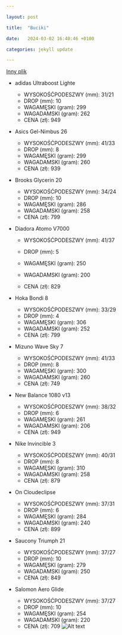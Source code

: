 ```yaml
---

layout: post

title:  "Buciki"

date:   2024-03-02 16:40:46 +0100

categories: jekyll update

---
```


[Inny plik](2024-03-02-welcome-to-jekyll.markdown)

- adidas Ultraboost Lighte
  - WYSOKOŚĆPODESZWY (mm): 31/21
  - DROP (mm): 10
  - WAGAMĘSKI (gram): 299
  - WAGADAMSKI (gram): 262
  - CENA (zł): 949
- Asics Gel-Nimbus 26
  - WYSOKOŚĆPODESZWY (mm): 41/33
  - DROP (mm): 8
  - WAGAMĘSKI (gram): 299
  - WAGADAMSKI (gram): 260
  - CENA (zł): 939
- Brooks Glycerin 20
  - WYSOKOŚĆPODESZWY (mm): 34/24
  - DROP (mm): 10
  - WAGAMĘSKI (gram): 286
  - WAGADAMSKI (gram): 258
  - CENA (zł): 799
- Diadora Atomo V7000
  - WYSOKOŚĆPODESZWY (mm): 41/37

  - DROP (mm): 5
  - WAGAMĘSKI (gram): 250
  - WAGADAMSKI (gram): 200
  - CENA (zł): 829
- Hoka Bondi 8

  - WYSOKOŚĆPODESZWY (mm): 33/29
  - DROP (mm): 4
  - WAGAMĘSKI (gram): 306
  - WAGADAMSKI (gram): 252
  - CENA (zł): 799
- Mizuno Wave Sky 7
  - WYSOKOŚĆPODESZWY (mm): 41/33
  - DROP (mm): 8
  - WAGAMĘSKI (gram): 300
  - WAGADAMSKI (gram): 260
  - CENA (zł): 749
- New Balance 1080 v13
  - WYSOKOŚĆPODESZWY (mm): 38/32
  - DROP (mm): 6
  - WAGAMĘSKI (gram): 261
  - WAGADAMSKI (gram): 206
  - CENA (zł): 949
- Nike Invincible 3

  - WYSOKOŚĆPODESZWY (mm): 40/31
  - DROP (mm): 8
  - WAGAMĘSKI (gram): 310
  - WAGADAMSKI (gram): 258
  - CENA (zł): 879
- On Cloudeclipse
  - WYSOKOŚĆPODESZWY (mm): 37/31
  - DROP (mm): 6
  - WAGAMĘSKI (gram): 284
  - WAGADAMSKI (gram): 240
  - CENA (zł): 899
- Saucony Triumph 21
  - WYSOKOŚĆPODESZWY (mm): 37/27
  - DROP (mm): 10
  - WAGAMĘSKI (gram): 279
  - WAGADAMSKI (gram): 250
  - CENA (zł): 849
- Salomon Aero Glide
  - WYSOKOŚĆPODESZWY (mm): 37/27
  - DROP (mm): 10
  - WAGAMĘSKI (gram): 254
  - WAGADAMSKI (gram): 220
  - CENA (zł): 709
![Alt text](https://blogger.googleusercontent.com/img/b/R29vZ2xl/AVvXsEitjAWSNZCDakuHO7NwxeVAYd74uxpiGyxNXKamZjVjVi8emh-JB7ONhNns4a5KvRJ27FZT1BTbyz5eHlYyQgkjzauisazSOyAvZrxX6Ubg3anY0jnwz0fRNLUl3qqX66QIIBBDv_Vf4fy2NOlwR4rMylD_Haqah04likvLBpM3wS91t0pwXBTqJaLl0A/s4032/Adidas)
